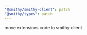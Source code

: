 ```yaml
---
"@smithy/smithy-client": patch
"@smithy/types": patch
---
```


move extensions code to smithy-client
